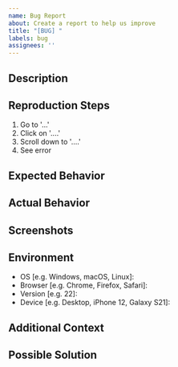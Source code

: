 ```yaml
---
name: Bug Report
about: Create a report to help us improve
title: "[BUG] "
labels: bug
assignees: ''
---
```


## Description
<!-- A clear and concise description of what the bug is. -->

## Reproduction Steps
<!-- Steps to reproduce the behavior: -->
1. Go to '...'
2. Click on '....'
3. Scroll down to '....'
4. See error

## Expected Behavior
<!-- A clear and concise description of what you expected to happen. -->

## Actual Behavior
<!-- A clear and concise description of what actually happened. -->

## Screenshots
<!-- If applicable, add screenshots to help explain your problem. -->

## Environment
<!-- Please complete the following information: -->
- OS [e.g. Windows, macOS, Linux]:
- Browser [e.g. Chrome, Firefox, Safari]:
- Version [e.g. 22]:
- Device [e.g. Desktop, iPhone 12, Galaxy S21]:

## Additional Context
<!-- Add any other context about the problem here. For example:
- Does this happen consistently or intermittently?
- Did this start happening after a specific update?
- Any error messages from the console?
-->

## Possible Solution
<!-- Optional: If you have suggestions on a fix or reason for the bug, please describe. -->

